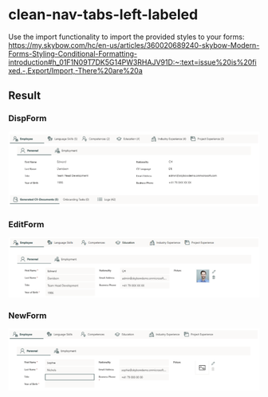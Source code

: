 # clean-nav-tabs-left-labeled
Use the import functionality to import the provided styles to your forms: https://my.skybow.com/hc/en-us/articles/360020689240-skybow-Modern-Forms-Styling-Conditional-Formatting-introduction#h_01F1N09T7DK5G14PW3RHAJV91D:~:text=issue%20is%20fixed.-,Export/Import,-There%20are%20a  

## Result
### DispForm
![alt text](https://github.com/chris4skybow/skybow-Forms-Designer-Style-Samples/blob/main/form-style-samples/clean-nav-tabs-left-labeled/assets/DispForm_clean_nav_tabs_left_labeled.png?raw=true)
### EditForm
![alt text](https://github.com/chris4skybow/skybow-Forms-Designer-Style-Samples/blob/main/form-style-samples/clean-nav-tabs-left-labeled/assets/EditForm_clean_nav_tabs_left_labeled.png?raw=true)
### NewForm
![alt text](https://github.com/chris4skybow/skybow-Forms-Designer-Style-Samples/blob/main/form-style-samples/clean-nav-tabs-left-labeled/assets/NewForm_clean_nav_tabs_left_labeled.png?raw=true)